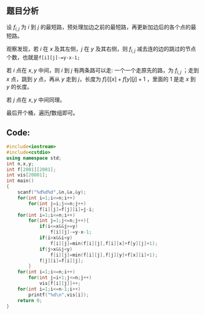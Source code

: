 ## 题目分析

设 $f_{i,j}$ 为 $i$ 到 $j$ 的最短路，预处理加边之前的最短路，再更新加边后的各个点的最短路。

观察发现，若 $i$ 在 $x$ 及其左侧，$j$ 在 $y$ 及其右侧，则 $f_{i,j}$ 减去连的边的跳过的节点个数，也就是```f[i][j]-=y-x-1;```

若 $i$ 点在 $x,y$ 中间，则 $i$ 到 $j$ 有两条路可以走: 一个一个走原先的路，为 $f_{i,j}$ ；走到 $x$ 点，跳到 $y$ 点，再从 $y$ 走到 $j$，长度为 $f[i][x]+f[y][j]+1$ ，里面的 $1$ 是走 $x$ 到 $y$ 的长度。

若 $j$ 点在 $x,y$ 中间同理。

最后开个桶，遍历$f$数组即可。

## Code:

```cpp
#include<iostream>
#include<cstdio>
using namespace std;
int n,x,y;
int f[2001][2001];
int vis[20001];
int main()
{
	scanf("%d%d%d",&n,&x,&y);
	for(int i=1;i<=n;i++)
		for(int j=i;j<=n;j++)
			f[i][j]=f[j][i]=j-i;
	for(int i=1;i<=n;i++)
		for(int j=1;j<=n;j++){
			if(i<=x&&j>=y)
				f[i][j]-=y-x-1;
			if(i>x&&i<y)
				f[i][j]=min(f[i][j],f[i][x]+f[y][j]+1);
			if(j>x&&j<y)
				f[i][j]=min(f[i][j],f[j][y]+f[x][i]+1);
			f[j][i]=f[i][j];
		}
	for(int i=1;i<=n;i++)
		for(int j=i+1;j<=n;j++)
			vis[f[i][j]]++;
	for(int i=1;i<=n-1;i++)
		printf("%d\n",vis[i]);
	return 0;
}
```
